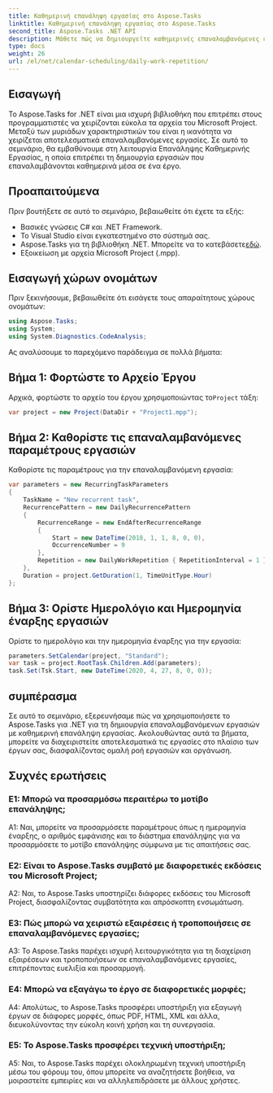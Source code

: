 ```yaml
---
title: Καθημερινή επανάληψη εργασίας στο Aspose.Tasks
linktitle: Καθημερινή επανάληψη εργασίας στο Aspose.Tasks
second_title: Aspose.Tasks .NET API
description: Μάθετε πώς να δημιουργείτε καθημερινές επαναλαμβανόμενες εργασίες σε αρχεία Microsoft Project χρησιμοποιώντας το Aspose.Tasks για .NET. Αυξήστε την παραγωγικότητα και την οργάνωση χωρίς κόπο.
type: docs
weight: 26
url: /el/net/calendar-scheduling/daily-work-repetition/
---
```

## Εισαγωγή

Το Aspose.Tasks for .NET είναι μια ισχυρή βιβλιοθήκη που επιτρέπει στους προγραμματιστές να χειρίζονται εύκολα τα αρχεία του Microsoft Project. Μεταξύ των μυριάδων χαρακτηριστικών του είναι η ικανότητα να χειρίζεται αποτελεσματικά επαναλαμβανόμενες εργασίες. Σε αυτό το σεμινάριο, θα εμβαθύνουμε στη λειτουργία Επανάληψης Καθημερινής Εργασίας, η οποία επιτρέπει τη δημιουργία εργασιών που επαναλαμβάνονται καθημερινά μέσα σε ένα έργο.

## Προαπαιτούμενα

Πριν βουτήξετε σε αυτό το σεμινάριο, βεβαιωθείτε ότι έχετε τα εξής:

- Βασικές γνώσεις C# και .NET Framework.
- Το Visual Studio είναι εγκατεστημένο στο σύστημά σας.
-  Aspose.Tasks για τη βιβλιοθήκη .NET. Μπορείτε να το κατεβάσετε[εδώ](https://releases.aspose.com/tasks/net/).
- Εξοικείωση με αρχεία Microsoft Project (.mpp).

## Εισαγωγή χώρων ονομάτων

Πριν ξεκινήσουμε, βεβαιωθείτε ότι εισάγετε τους απαραίτητους χώρους ονομάτων:

```csharp
using Aspose.Tasks;
using System;
using System.Diagnostics.CodeAnalysis;


```

Ας αναλύσουμε το παρεχόμενο παράδειγμα σε πολλά βήματα:

## Βήμα 1: Φορτώστε το Αρχείο Έργου

Αρχικά, φορτώστε το αρχείο του έργου χρησιμοποιώντας το`Project` τάξη:

```csharp
var project = new Project(DataDir + "Project1.mpp");
```

## Βήμα 2: Καθορίστε τις επαναλαμβανόμενες παραμέτρους εργασιών

Καθορίστε τις παραμέτρους για την επαναλαμβανόμενη εργασία:

```csharp
var parameters = new RecurringTaskParameters
{
    TaskName = "New recurrent task",
    RecurrencePattern = new DailyRecurrencePattern
    {
        RecurrenceRange = new EndAfterRecurrenceRange
        {
            Start = new DateTime(2018, 1, 1, 8, 0, 0),
            OccurrenceNumber = 9
        },
        Repetition = new DailyWorkRepetition { RepetitionInterval = 1 }
    },
    Duration = project.GetDuration(1, TimeUnitType.Hour)
};
```

## Βήμα 3: Ορίστε Ημερολόγιο και Ημερομηνία έναρξης εργασιών

Ορίστε το ημερολόγιο και την ημερομηνία έναρξης για την εργασία:

```csharp
parameters.SetCalendar(project, "Standard");
var task = project.RootTask.Children.Add(parameters);
task.Set(Tsk.Start, new DateTime(2020, 4, 27, 8, 0, 0));
```

## συμπέρασμα

Σε αυτό το σεμινάριο, εξερευνήσαμε πώς να χρησιμοποιήσετε το Aspose.Tasks για .NET για τη δημιουργία επαναλαμβανόμενων εργασιών με καθημερινή επανάληψη εργασίας. Ακολουθώντας αυτά τα βήματα, μπορείτε να διαχειριστείτε αποτελεσματικά τις εργασίες στο πλαίσιο των έργων σας, διασφαλίζοντας ομαλή ροή εργασιών και οργάνωση.

## Συχνές ερωτήσεις

### Ε1: Μπορώ να προσαρμόσω περαιτέρω το μοτίβο επανάληψης;

A1: Ναι, μπορείτε να προσαρμόσετε παραμέτρους όπως η ημερομηνία έναρξης, ο αριθμός εμφάνισης και το διάστημα επανάληψης για να προσαρμόσετε το μοτίβο επανάληψης σύμφωνα με τις απαιτήσεις σας.

### Ε2: Είναι το Aspose.Tasks συμβατό με διαφορετικές εκδόσεις του Microsoft Project;

A2: Ναι, το Aspose.Tasks υποστηρίζει διάφορες εκδόσεις του Microsoft Project, διασφαλίζοντας συμβατότητα και απρόσκοπτη ενσωμάτωση.

### Ε3: Πώς μπορώ να χειριστώ εξαιρέσεις ή τροποποιήσεις σε επαναλαμβανόμενες εργασίες;

A3: Το Aspose.Tasks παρέχει ισχυρή λειτουργικότητα για τη διαχείριση εξαιρέσεων και τροποποιήσεων σε επαναλαμβανόμενες εργασίες, επιτρέποντας ευελιξία και προσαρμογή.

### Ε4: Μπορώ να εξαγάγω το έργο σε διαφορετικές μορφές;

A4: Απολύτως, το Aspose.Tasks προσφέρει υποστήριξη για εξαγωγή έργων σε διάφορες μορφές, όπως PDF, HTML, XML και άλλα, διευκολύνοντας την εύκολη κοινή χρήση και τη συνεργασία.

### Ε5: Το Aspose.Tasks προσφέρει τεχνική υποστήριξη;

A5: Ναι, το Aspose.Tasks παρέχει ολοκληρωμένη τεχνική υποστήριξη μέσω του φόρουμ του, όπου μπορείτε να αναζητήσετε βοήθεια, να μοιραστείτε εμπειρίες και να αλληλεπιδράσετε με άλλους χρήστες.